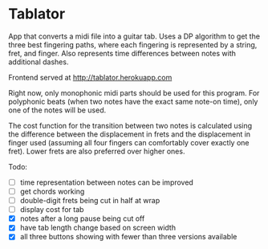 # Tablator
App that converts a midi file into a guitar tab. Uses a DP algorithm to get the three best fingering paths, where each fingering is represented by a string, fret, and finger. Also represents time differences between notes with additional dashes.

Frontend served at http://tablator.herokuapp.com

Right now, only monophonic midi parts should be used for this program. For polyphonic beats (when two notes have the exact same note-on time), only one of the notes will be used.

The cost function for the transition between two notes is calculated using the difference between the displacement in frets and the displacement in finger used (assuming all four fingers can comfortably cover exactly one fret). Lower frets are also preferred over higher ones.

Todo:
- [ ] time representation between notes can be improved
- [ ] get chords working
- [ ] double-digit frets being cut in half at wrap
- [ ] display cost for tab
- [x] notes after a long pause being cut off
- [x] have tab length change based on screen width
- [x] all three buttons showing with fewer than three versions available